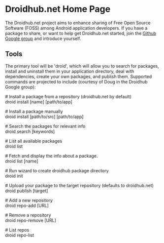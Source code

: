# Droidhub.net Home Page

The Droidhub.net project aims to enhance sharing of Free Open Source Software
(FOSS) among Android application developers.  If you have a package to share,
or want to help get Droidhub.net started, join the [Github Google
group](http://groups.google.com/group/droidhub) and introduce yourself.

## Tools

The primary tool will be 'droid', which will allow you to search for packages,
install and uninstall them in your application directory, deal with
dependencies, create your own packages, and publish them.  Supported commands
are projected to include (courtesy of Doug in the Droidhub Google group):

\# Install a package from a repository (droidhub.net by default)  
droid install [name] [path/to/app]

\# Install a package manually  
droid install [path/to/src] [path/to/app]

\# Search the packages for relevant info  
droid search [keywords]

\# List all available packages  
droid list

\# Fetch and display the info about a package.  
droid list [name]

\# Run wizard to create droidhub package directory  
droid init

\# Upload your package to the target repository (defaults to droidhub.net)  
droid publish [target]

\# Add a new repository  
droid repo-add [URL]

\# Remove a repository  
droid repo-remove [URL]

\# List repos  
droid repo-list
